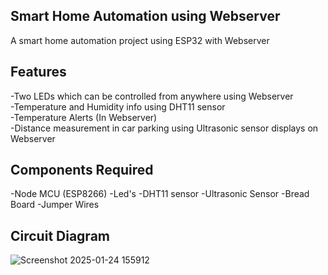 Smart Home Automation using Webserver
-
A smart home automation project using ESP32 with Webserver

Features
-
-Two LEDs which can be controlled from anywhere using Webserver     
-Temperature and Humidity info using DHT11 sensor    
-Temperature Alerts (In Webserver)    
-Distance measurement in car parking using Ultrasonic sensor displays on Webserver

Components Required
-
-Node MCU (ESP8266)
-Led's
-DHT11 sensor
-Ultrasonic Sensor
-Bread Board
-Jumper Wires

Circuit Diagram
-
![Screenshot 2025-01-24 155912](https://github.com/user-attachments/assets/d7d2b6ba-f4b7-44a8-8bb9-1435827b0754)

